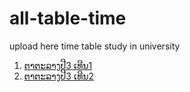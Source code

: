 # all-table-time
upload here time table study in university

<ol>
    <li><a href="https://sengkue.github.io/all-table-time/3-1">ຕາຕະລາງປີ3 ເທີນ1</a></li>
    <li><a href="https://sengkue.github.io/all-table-time/3-2">ຕາຕະລາງປີ3 ເທີນ2</a></li>
</ol>
